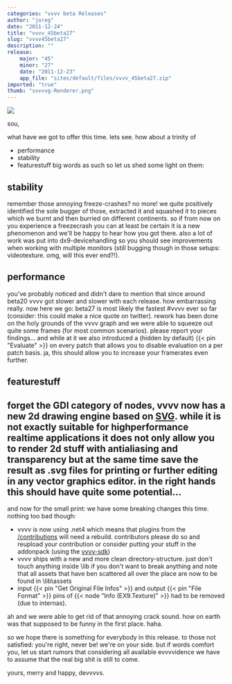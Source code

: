 ```yaml
---
categories: "vvvv beta Releases"
author: "joreg"
date: "2011-12-24"
title: "vvvv_45beta27"
slug: "vvvv45beta27"
description: ""
release: 
    major: "45"
    minor: "27"
    date: "2011-12-23"
    app_file: "sites/default/files/vvvv_45beta27.zip"
imported: "true"
thumb: "svvvvg-Renderer.png"
---
```



![](svvvvg-Renderer.png)

sou, 

what have we got to offer this time. lets see. how about a trinity of 
* performance
* stability
* featurestuff
big words as such so let us shed some light on them:

## stability

remember those annoying freeze-crashes? no more! we quite positively identified the sole bugger of those, extracted it and squashed it to pieces which we burnt and then burried on different continents. so if from now on you experience a freezecrash you can at least be certain it is a new phenomenon and we'll be happy to hear how you got there. also a lot of work was put into dx9-devicehandling so you should see improvements when working with multiple monitors (still bugging though in those setups: videotexture. omg, will this ever end?!).

## performance

you've probably noticed and didn't dare to mention that since around beta20 vvvv got slower and slower with each release. how embarrassing really. now here we go: beta27 is most likely the fastest #vvvv ever so far (consider: this could make a nice quote on twitter). rework has been done on the holy grounds of the vvvv graph and we were able to squeeze out quite some frames (for most common scenarios). please report your findings... and while at it we also introduced a (hidden by default) {{< pin "Evaluate" >}} on every patch that allows you to disable evaluation on a per patch basis. ja, this should allow you to increase your framerates even further.

## featurestuff

forget the GDI category of nodes, vvvv now has a new 2d drawing engine based on [SVG](https://en.wikipedia.org/wiki/Scalable_Vector_Graphics). while it is not exactly suitable for highperformance realtime applications it does not only allow you to render 2d stuff with antialiasing and transparency but at the same time save the result as .svg files for printing or further editing in any vector graphics editor. in the right hands this should have quite some potential...
---
and now for the small print: we have some breaking changes this time. nothing too bad though:
* vvvv is now using .net4 which means that plugins from the [/contributions](https://legacy.vvvv.org/contributions) will need a rebuild. contributors please do so and reupload your contribution or consider putting your stuff in the addonpack (using the [vvvv-sdk](https://betadocs.vvvv.org/devvvveloping/vvvv-sdk.html))
* vvvv ships with a new and more clean directory-structure. just don't touch anything inside \lib if you don't want to break anything and note that all assets that have ben scattered all over the place are now to be found in \lib\assets
* input {{< pin "Get Original File Infos" >}} and output {{< pin "File Format" >}} pins of {{< node "Info (EX9.Texture)" >}} had to be removed (due to internas).

ah and we were able to get rid of that annoying crack sound. how on earth was that supposed to be funny in the first place. haha. 

so we hope there is something for everybody in this release. to those not satisfied: you're right, never be! we're on your side. but if words comfort you, let us start rumors that considering all available evvvvidence we have to assume that the real big shit is still to come. 

yours,
merry and happy,
devvvvs.
